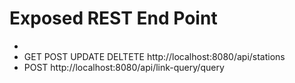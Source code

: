 # Exposed REST End Point
- 
- GET POST UPDATE DELTETE http://localhost:8080/api/stations
- POST http://localhost:8080/api/link-query/query
